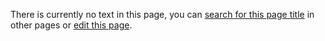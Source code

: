 There is currently no text in this page, you can [search for this page title](http://ontologydesignpatterns.org/wiki/Special:Search/Define "Special:Search/Define") in other pages or [edit this page](http://ontologydesignpatterns.org/wiki/index.php?title=Submissions:Define&action=edit "http://ontologydesignpatterns.org/wiki/index.php?title=Submissions:Define&action=edit").